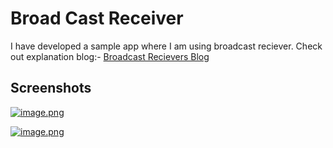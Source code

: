 # Broad Cast Receiver

I have developed a sample app where I am using broadcast reciever. 
Check out explanation blog:- <a href="https://adasarpan.hashnode.dev/implementing-broadcast-receivers-in-android" target="_blank">Broadcast Recievers Blog</a><br/>

## Screenshots

[![image.png](https://i.postimg.cc/7ZSjfztn/image.png)](https://postimg.cc/dht5fhYh)

[![image.png](https://i.postimg.cc/5NsSp2YW/image.png)](https://postimg.cc/F7JSHmVT)




